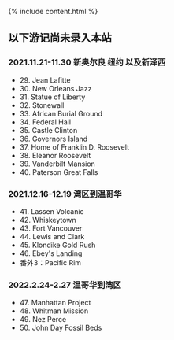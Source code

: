 {% include content.html %}

## 以下游记尚未录入本站

### 2021.11.21-11.30 新奥尔良 纽约 以及新泽西
- 29\. Jean Lafitte
- 30\. New Orleans Jazz
- 31\. Statue of Liberty
- 32\. Stonewall
- 33\. African Burial Ground
- 34\. Federal Hall
- 35\. Castle Clinton
- 36\. Governors Island
- 37\. Home of Franklin D. Roosevelt
- 38\. Eleanor Roosevelt
- 39\. Vanderbilt Mansion
- 40\. Paterson Great Falls

### 2021.12.16-12.19 湾区到温哥华
- 41\. Lassen Volcanic
- 42\. Whiskeytown
- 43\. Fort Vancouver
- 44\. Lewis and Clark
- 45\. Klondike Gold Rush
- 46\. Ebey's Landing
- 番外3：Pacific Rim

### 2022.2.24-2.27 温哥华到湾区
- 47\. Manhattan Project
- 48\. Whitman Mission
- 49\. Nez Perce
- 50\. John Day Fossil Beds
